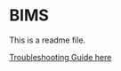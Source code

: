 # BIMS

This is a readme file.

[Troubleshooting Guide here](https://github.com/suvichak/BIMS/blob/master/Troubleshoot%20Guide.md)

